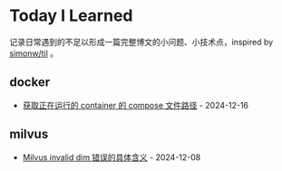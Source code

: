 # Today I Learned

记录日常遇到的不足以形成一篇完整博文的小问题、小技术点，inspired by [simonw/til](https://github.com/simonw/til) 。

## docker
- [获取正在运行的 container 的 compose 文件路径](docker/get-compose-file-path-from-running-container.md) - 2024-12-16
## milvus
- [Milvus invalid dim 错误的具体含义](milvus/milvus-invalid-dim.md) - 2024-12-08
